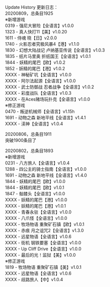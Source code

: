 Update History 更新日志：  
20200809，总条目1925  
※新增游戏  
0319 - 强尼大冒险【全语言】v1.0.0  
1323 - 真人快打11【美】v1.0.20  
1611 - 侍魂 晓【日】v2.0.0  
1740 - 火影忍者究极风暴4【港】v1.1.0  
1830 - 幻想大陆战记 卢纳基亚传说【全语言】v1.0.3  
1835 - 纸片马里奥 折纸国王【全语言】v1.0.1  
1844 - 妖精的尾巴【欧】v1.0.2  
1852 - 妖精的尾巴【港】v1.0.2  
XXXX - 神秘矿坑【全语言】v1.0.0  
XXXX - 阿尔法起源【全语言】v1.0.0  
XXXX - 武士防御战 忍者战争【全语言】v1.0.2  
XXXX - 彩度战队【全语言】v1.0.3  
XXXX - 在Aces赌场玩扑克【全语言】v1.0.0  
※修正游戏  
0470 - 叛逆机械师【全语言】v1.15h  
1691 - 动物之森 新地平线【全语言】v1.4.1  
XXXX - 渎神【全语言】v1.0.4  
  
20200806，总条目1911  
突破1900条目了  
  
20200802，总条目1893  
※新增游戏  
0231 - 八方旅人【全语言】v1.0.4  
1288 - 四公主的骑士指南【全语言】v1.0.0  
1691 - 动物之森 新地平线【全语言】v1.4.0  
1844 - 妖精的尾巴【欧】v1.0.0  
1844 - 妖精的尾巴【欧】v1.0.1  
1847 - 骷髅头【全语言】v1.0.0  
XXXX - 妖精的尾巴【港】v1.0.0  
XXXX - 妖精的尾巴【港】v1.0.1  
XXXX - 青春永驻【全语言】v1.0.0  
XXXX - 八爪怪【全语言】v1.0.0  
XXXX - 牧场物语 重聚矿石镇【欧】v1.0.1  
XXXX - 赤痕 月之诅咒2【全语言】v1.3.0  
XXXX - 远星物语【全语言】v1.0.6  
XXXX - 街机 钢铁要塞【全语言】v1.0.0  
XXXX - Up Cliff Drive【全语言】v1.0.0  
XXXX - 最后的光！监狱【美】v1.0.0  
※修正游戏  
1819 - 牧场物语 重聚矿石镇【美】v1.0.1  
XXXX - 远星物语【全语言】v1.0.6  
XXXX - 歧路旅人【中】v1.0.4
